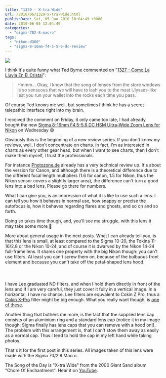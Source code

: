 ```yaml
---
title: "1329 - X-tra Wide"
url: /2010/06/1329-x-tra-wide.html
publishDate: Sat, 05 Jun 2010 10:04:49 +0000
date: 2010-06-05 12:04:49
categories: 
  - "sigma-702-8-macro"
tags: 
  - "nikon-d300"
  - "sigma-8-16mm-f4-5-5-6-dc-review"
---
```

<a target="_blank" href="https://d25zfm9zpd7gm5.cloudfront.net/1200x1200/2010/20100604_045903_ps.jpg"><img src="https://d25zfm9zpd7gm5.cloudfront.net/0600x0600/2010/20100604_045903_ps.jpg" /></a>

I think it's quite funny what Ted Byrne commented on "<a target="_blank" href="/2010/06/1327-como-la-lluvia-en-el-cristal.html">1327 – Como La Lluvia En El Cristal</a>":<blockquote>Hmmm... Okay, I know that the song of lenses from the store windows is so sensuous that we will have to lash you to the mast Ulysses-like lest you run your wallet into the rocks each time you pass. </blockquote> Of course Ted knows me well, but sometimes I think he has a secret telepathic interface right into my brain.

I received the comment on Friday, it only came too late, I had already bought the new <a target="_blank" href="http://www.bhphotovideo.com/c/product/689637-REG/Sigma_203306_8_16mm_F4_5_5_6_DC_HSM.html/BI/6346/KBID/7056">Sigma 8-16mm F4.5-5.6 DC HSM Ultra-Wide Zoom Lens for Nikon</a> on Wednesday 😄

Obviously this is the beginning of a new review series. If you don't know my reviews, well, I don't concentrate on charts. In fact, I'm as interested in charts as every other gear head, but when I want to see charts, then I don't make them myself, I trust the professionals. 

<a target="_blank" href="https://d25zfm9zpd7gm5.cloudfront.net/1200x1200/2010/20100605_080110_ps.jpg"><img style="margin: 0pt 0px 0pt 10px; float: right;" src="https://d25zfm9zpd7gm5.cloudfront.net/0150x0150/2010/20100605_080110_ps.jpg" alt="" border="0" /></a> For instance <a target="_blank" href="http://www.photozone.de/canon-eos/515-sigma816f4556apsc">Photozone.de</a> already has a very technical review up. It's about the version for Canon, and although there is a theoretical difference due to the different focal length multipliers (1.6 for canon, 1.5 for Nikon, thus the Nikon sensor covers a slightly larger area), the difference can't turn a good lens into a bad lens. Please go there for numbers.

What I can give you, is an impression of what it is like to use such a lens. I can tell you how it behaves in normal use, how snappy or precise the autofocus is, how it behaves regarding flares and ghosts, and so on and so forth.

Doing so takes time though, and, you'll see me struggle, with this lens it may take some more 🙂

More about general usage in the next posts. What I can already tell you, is that this lens is small, at least compared to the Sigma 10-20, the Tokina 11-16/2.8 or the Nikon 10-24, and of course it is dwarved by the Nikon 14-24 full-frame lens. It shares one property with the big Nikon though: you can't use filters. At least you can't screw them on, because of the bulbuous front element and because you can't take off the petal-shaped lens hood.

<div class="container">
<div class="center"><a target="_blank" href="https://d25zfm9zpd7gm5.cloudfront.net/1200x1200/2010/20100605_075629_ps.jpg"><img style="margin: 10pt 10px 10pt 10px;" src="https://d25zfm9zpd7gm5.cloudfront.net/0150x0150/2010/20100605_075629_ps.jpg" alt="" border="0" /></a><a target="_blank" href="https://d25zfm9zpd7gm5.cloudfront.net/1200x1200/2010/20100605_075723_ps.jpg"><img style="margin: 10pt 10px 10pt 10px;" src="https://d25zfm9zpd7gm5.cloudfront.net/0150x0150/2010/20100605_075723_ps.jpg" alt="" border="0" /></a></div>
</div>

I have Lee graduated ND filters, and when I hold them directly in front of the lens and if I am very careful, they just cover it fully in a vertical image. In a horizontal, I have no chance. Lee filters are equvalent to Cokin Z Pro, thus a <a target="_blank" href="http://www.bhphotovideo.com/c/buy/Graduated/ci/9319/N/4291074941/BI/6346/KBID/7056">Cokin X-Pro</a> filter might be big enough. What you really want though, is <a target="_blank" href="http://www.leefilters.com/camera/products/finder/ref:C4BA0B2B8A73D1/">one of these</a>.

Another thing that bothers me more, is the fact that the supplied lens cap consists of an aluminium ring and a standard lens cap (notice it in my image though: Sigma finally has lens caps that you can remove with a hood on!). The problem with this arrangement is, that I can't stow them away as easily as a normal cap. Thus I tend to hold the cap in my left hand while taking photos.

 That's it for the first post in this series. All images taken of this lens were made with the Sigma 70/2.8 Macro.

The Song of the Day is "X-tra Wide" from the 2000 Giant Sand album "Chore Of Enchantment". Hear it on <a target="_blank" href="http://www.youtube.com/watch?v=uTF4ZDdtScs">YouTube</a>.

